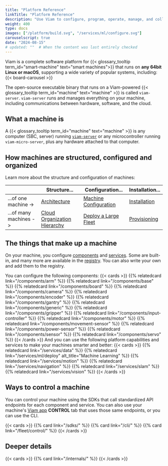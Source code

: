 ```yaml
---
title: "Platform Reference"
linkTitle: "Platform Reference"
description: "Use Viam to configure, program, operate, manage, and collect data from your machines."
weight: 400
type: docs
images: ["/platform/build.svg", "/services/ml/configure.svg"]
carouselscript: true
date: "2024-08-15"
# updated: ""  # When the content was last entirely checked
---
```


Viam is a complete software platform for {{< glossary_tooltip term_id="smart-machine" text="smart machines">}} that runs on **any 64bit Linux or macOS**, supporting a wide variety of popular systems, including:
{{< board-carousel >}}
<br>

The open-source executable binary that runs on a Viam-powered {{< glossary_tooltip term_id="machine" text="machine" >}} is called `viam-server`.
`viam-server` runs and manages everything on your machine, including communications between hardware, software, and the cloud.

## What a machine is

A {{< glossary_tooltip term_id="machine" text="machine" >}} is any computer (SBC, server) running [`viam-server`](/architecture/#viam-server-and-viam-micro-server) or any microcontroller running `viam-micro-server`, plus any hardware attached to that computer.

## How machines are structured, configured and organized

Learn more about the structure and configuration of machines:

<!-- prettier-ignore -->
|   | Structure... | Configuration... | Installation... |
| - | ------------ | ---------------- | --------------- |
| ...of one machine -> | [Architecture](/architecture/) | [Machine Configuration](/configure/) | [Installation](/installation/) |
| ...of many machines -> | [Cloud Organization Hierarchy](/cloud/) | [Deploy a Large Fleet](/fleet/) | [Provisioning](/fleet/provision/) |

## The things that make up a machine

On your machine, you configure [components](/components/) and [services](/services/).
Some are built-in, and many more are available in the [registry](/registry/).
You can also write your own and add them to the registry.

You can configure the following components:
{{< cards >}}
{{% relatedcard link="/components/arm" %}}
{{% relatedcard link="/components/base" %}}
{{% relatedcard link="/components/board" %}}
{{% relatedcard link="/components/camera" %}}
{{% relatedcard link="/components/encoder" %}}
{{% relatedcard link="/components/gantry" %}}
{{% relatedcard link="/components/generic" %}}
{{% relatedcard link="/components/gripper" %}}
{{% relatedcard link="/components/input-controller" %}}
{{% relatedcard link="/components/motor" %}}
{{% relatedcard link="/components/movement-sensor" %}}
{{% relatedcard link="/components/power-sensor" %}}
{{% relatedcard link="/components/sensor" %}}
{{% relatedcard link="/components/servo" %}}
{{< /cards >}}
And you can use the following platform capabilities and services to make your machines smarter and better:
{{< cards >}}
{{% relatedcard link="/services/data" %}}
{{% relatedcard link="/services/ml/deploy" alt_title="Machine Learning" %}}
{{% relatedcard link="/services/motion" %}}
{{% relatedcard link="/services/navigation" %}}
{{% relatedcard link="/services/slam" %}}
{{% relatedcard link="/services/vision" %}}
{{< /cards >}}

## Ways to control a machine

You can control your machine using the SDKs that call standardized API endpoints for each component and service.
You can also use your machine's [Viam app](https://app.viam.com) **CONTROL** tab that uses those same endpoints, or you can use the CLI.

{{< cards >}}
{{% card link="/sdks/" %}}
{{% card link="/cli/" %}}
{{% card link="/fleet/control/" %}}
{{< /cards >}}

## Deeper details

{{< cards >}}
{{% card link="/internals/" %}}
{{< /cards >}}
